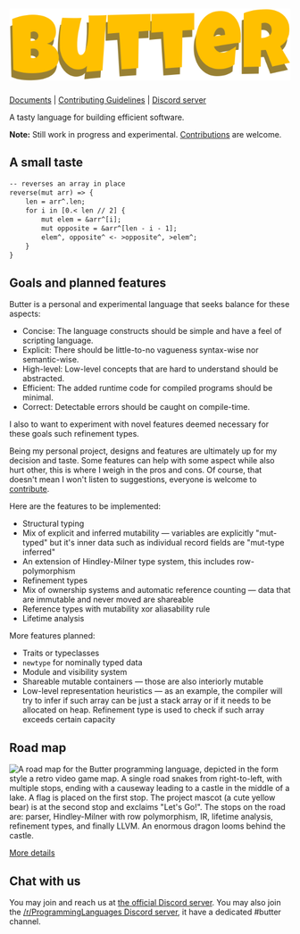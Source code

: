 # ![Butter](butter_text_only.svg)

[Documents](doc/README.md) | [Contributing Guidelines](CONTRIBUTING.md) | [Discord server](https://discord.gg/U75vxW5scB)

A tasty language for building efficient software.

**Note:** Still work in progress and experimental. [Contributions] are welcome.

[Contributions]: CONTRIBUTING.md

## A small taste

```butter
-- reverses an array in place
reverse(mut arr) => {
    len = arr^.len;
    for i in [0.< len // 2] {
        mut elem = &arr^[i];
        mut opposite = &arr^[len - i - 1];
        elem^, opposite^ <- >opposite^, >elem^;
    }
}
```

## Goals and planned features

Butter is a personal and experimental language that seeks balance for these aspects:

- Concise: The language constructs should be simple and have a feel of scripting language.
- Explicit: There should be little-to-no vagueness syntax-wise nor semantic-wise.
- High-level: Low-level concepts that are hard to understand should be abstracted.
- Efficient: The added runtime code for compiled programs should be minimal.
- Correct: Detectable errors should be caught on compile-time.

I also to want to experiment with novel features deemed necessary for these goals such refinement types.

Being my personal project, designs and features are ultimately up for my decision and taste. Some features can help with some aspect while also hurt other, this is where I weigh in the pros and cons. Of course, that doesn't mean I won't listen to suggestions, everyone is welcome to [contribute].

[contribute]: CONTRIBUTING.md

Here are the features to be implemented:

- Structural typing
- Mix of explicit and inferred mutability &mdash; variables are explicitly "mut-typed" but it's inner data such as individual record fields are "mut-type inferred"
- An extension of Hindley-Milner type system, this includes row-polymorphism
- Refinement types
- Mix of ownership systems and automatic reference counting &mdash; data that are immutable and never moved are shareable
- Reference types with mutability xor aliasability rule
- Lifetime analysis

More features planned:

- Traits or typeclasses
- `newtype` for nominally typed data
- Module and visibility system
- Shareable mutable containers &mdash; those are also interiorly mutable
- Low-level representation heuristics &mdash; as an example, the compiler will try to infer if such array can be just a stack array or if it needs to be allocated on heap. Refinement type is used to check if such array exceeds certain capacity

## Road map

![A road map for the Butter programming language, depicted in the form style a retro video game map. A single road snakes from right-to-left, with multiple stops, ending with a causeway leading to a castle in the middle of a lake. A flag is placed on the first stop. The project mascot (a cute yellow bear) is at the second stop and exclaims "Let's Go!". The stops on the road are: parser, Hindley-Milner with row polymorphism, IR, lifetime analysis, refinement types, and finally LLVM. An enormous dragon looms behind the castle.](./roadmap.webp)

[More details](https://github.com/neverRare/butter/projects/1)

## Chat with us

You may join and reach us at [the official Discord server](https://discord.gg/U75vxW5scB). You may also join the [/r/ProgrammingLanguages Discord server](https://discord.gg/4Kjt3ZE), it have a dedicated #butter channel.
